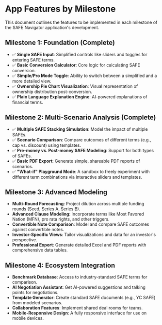# App Features by Milestone

This document outlines the features to be implemented in each milestone of the SAFE Navigator application's development.

## Milestone 1: Foundation (Complete)

- ✅ **Single SAFE Input**: Simplified controls like sliders and toggles for entering SAFE terms.
- ✅ **Basic Conversion Calculator**: Core logic for calculating SAFE conversion.
- ✅ **Simple/Pro Mode Toggle**: Ability to switch between a simplified and a more detailed view.
- ✅ **Ownership Pie Chart Visualization**: Visual representation of ownership distribution post-conversion.
- ✅ **Plain Language Explanation Engine**: AI-powered explanations of financial terms.

## Milestone 2: Multi-Scenario Analysis (Complete)

- ✅ **Multiple SAFE Stacking Simulation**: Model the impact of multiple SAFEs.
- ✅ **Scenario Comparison**: Compare outcomes of different terms (e.g., cap vs. discount) using templates.
- ✅ **Pre-money vs. Post-money SAFE Modeling**: Support for both types of SAFEs.
- ✅ **Basic PDF Export**: Generate simple, shareable PDF reports of scenarios.
- ✅ **"What-if" Playground Mode**: A sandbox to freely experiment with different term combinations via interactive sliders and templates.

## Milestone 3: Advanced Modeling

- **Multi-Round Forecasting**: Project dilution across multiple funding rounds (Seed, Series A, Series B).
- **Advanced Clause Modeling**: Incorporate terms like Most Favored Nation (MFN), pro rata rights, and other triggers.
- **Convertible Note Comparison**: Model and compare SAFE outcomes against convertible notes.
- **Investor-Specific Views**: Tailor visualizations and data for an investor's perspective.
- **Professional Export**: Generate detailed Excel and PDF reports with comprehensive data tables.

## Milestone 4: Ecosystem Integration

- **Benchmark Database**: Access to industry-standard SAFE terms for comparison.
- **AI Negotiation Assistant**: Get AI-powered suggestions and talking points for negotiations.
- **Template Generator**: Create standard SAFE documents (e.g., YC SAFE) from modeled scenarios.
- **Collaboration Features**: Implement shared deal rooms for teams.
- **Mobile-Responsive Design**: A fully responsive interface for use on mobile devices.
